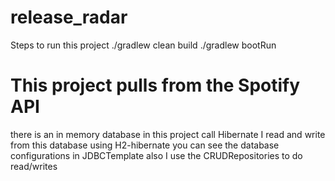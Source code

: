 # release_radar
Steps to run this project
./gradlew clean build
./gradlew bootRun

# This project pulls from the Spotify API
there is an in memory database in this project call Hibernate
I read and write from this database using H2-hibernate
you can see the database configurations in JDBCTemplate also I use the CRUDRepositories to do read/writes